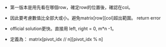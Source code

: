 - 第一版本是用先看在哪個row，確定row的位置後，確認在col。
- 因此要考慮數值比全部大或小。避免matrix[row][col]超出範圍。 return error

- official solution更快。直接用 left, right = 0, m*n -1。
- 定義為： matrix[pivot_idx // n][pivot_idx % n]
